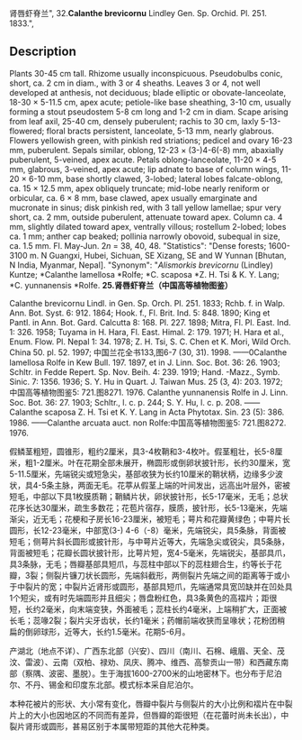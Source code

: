 肾唇虾脊兰",
32.**Calanthe brevicornu** Lindley Gen. Sp. Orchid. Pl. 251. 1833.",

## Description
Plants 30-45 cm tall. Rhizome usually inconspicuous. Pseudobulbs conic, short, ca. 2 cm in diam., with 3 or 4 sheaths. Leaves 3 or 4, not well developed at anthesis, not deciduous; blade elliptic or obovate-lanceolate, 18-30 × 5-11.5 cm, apex acute; petiole-like base sheathing, 3-10 cm, usually forming a stout pseudostem 5-8 cm long and 1-2 cm in diam. Scape arising from leaf axil, 25-40 cm, densely puberulent; rachis to 30 cm, laxly 5-13-flowered; floral bracts persistent, lanceolate, 5-13 mm, nearly glabrous. Flowers yellowish green, with pinkish red striations; pedicel and ovary 16-23 mm, puberulent. Sepals similar, oblong, 12-23 × (3-)4-6(-8) mm, abaxially puberulent, 5-veined, apex acute. Petals oblong-lanceolate, 11-20 × 4-5 mm, glabrous, 3-veined, apex acute; lip adnate to base of column wings, 11-20 × 6-10 mm, base shortly clawed, 3-lobed; lateral lobes falcate-oblong, ca. 15 × 12.5 mm, apex obliquely truncate; mid-lobe nearly reniform or orbicular, ca. 6 × 8 mm, base clawed, apex usually emarginate and mucronate in sinus; disk pinkish red, with 3 tall yellow lamellae; spur very short, ca. 2 mm, outside puberulent, attenuate toward apex. Column ca. 4 mm, slightly dilated toward apex, ventrally villous; rostellum 2-lobed; lobes ca. 1 mm; anther cap beaked; pollinia narrowly obovoid, subequal in size, ca. 1.5 mm. Fl. May-Jun. 2*n* = 38, 40, 48.
  "Statistics": "Dense forests; 1600-3100 m. N Guangxi, Hubei, Sichuan, SE Xizang, SE and W Yunnan [Bhutan, N India, Myanmar, Nepal].
  "Synonym": "*Alismorkis brevicornu* (Lindley) Kuntze; *Calanthe lamellosa *Rolfe; *C. scaposa *Z. H. Tsi &amp; K. Y. Lang; *C. yunnanensis *Rolfe.
**25.肾唇虾脊兰（中国高等植物图鉴）**

Calanthe brevicornu Lindl. in Gen. Sp. Orch. Pl. 251. 1833; Rchb. f. in Walp. Ann. Bot. Syst. 6: 912. 1864; Hook. f., Fl. Brit. Ind. 5: 848. 1890; King et Pantl. in Ann. Bot. Gard. Calcutta 8: 168. Pl. 227. 1898; Mitra, Fl. Pl. East. Ind. 1: 326. 1958; Tuyama in H. Hara, Fl. East. Himal. 2: 179. 1971; H. Hara et al., Enum. Flow. Pl. Nepal 1: 34. 1978; Z. H. Tsi, S. C. Chen et K. Mori, Wild Orch. China 50. pl. 52. 1997; 中国兰花全书133,图6-7 (30, 31). 1998. ——0Calanthe lamellosa Rolfe in Kew Bull. 197. 1897, et in J. Linn. Soc. Bot. 36: 26. 1903; Schltr. in Fedde Repert. Sp. Nov. Beih. 4: 239. 1919; Hand. -Mazz., Symb. Sinic. 7: 1356. 1936; S. Y. Hu in Quart. J. Taiwan Mus. 25 (3, 4): 203. 1972; 中国高等植物图鉴5: 721.图8271. 1976. Calanthe yunnanensis Rolfe in J. Linn. Soc. Bot. 36: 27. 1903; Schltr., l. c. p. 244; S. Y. Hu, l. c. p. 208. ——Calanthe scaposa Z. H. Tsi et K. Y. Lang in Acta Phytotax. Sin. 23 (5): 386. 1986. ——Calanthe arcuata auct. non Rolfe:中国高等植物图鉴5: 721.图8272. 1976.

假鳞茎粗短，圆锥形，粗约2厘米，具3-4枚鞘和3-4枚叶。假茎粗壮，长5-8厘米，粗1-2厘米。叶在花期全部未展开，椭圆形或倒卵状披针形，长约30厘米，宽5-11.5厘米，先端锐尖或短急尖，基部收狭为长约10厘米的鞘状柄，边缘多少波状，具4-5条主脉，两面无毛。花葶从假茎上端的叶间发出，远高出叶层外，密被短毛，中部以下具1枚膜质鞘；鞘鳞片状，卵状披针形，长5-17毫米，无毛；总状花序长达30厘米，疏生多数花；花苞片宿存，膜质，披针形，长5-13毫米，先端渐尖，近无毛；花梗和子房长16-23厘米，被短毛；萼片和花瓣黄绿色；中萼片长圆形，长12-23毫米，中部宽(3-) 4-6（-8）毫米，先端锐尖，具5条脉，背面被短毛；侧萼片斜长圆形或披针形，与中萼片近等大，先端急尖或锐尖，具5条脉，背面被短毛；花瓣长圆状披针形，比萼片短，宽4-5毫米，先端锐尖，基部具爪，具3条脉，无毛；唇瓣基部具短爪，与蕊柱中部以下的蕊柱翅合生，约等长于花瓣，3裂；侧裂片镰刀状长圆形，先端斜截形，两侧裂片先端之间的距离等于或小于中裂片的宽；中裂片近肾形或圆形，基部具短爪，先端通常具宽凹缺并在凹处具1个短尖，或有时先端圆形并且细尖；唇盘粉红色，具3条黄色的高褶片；距很短，长约2毫米，向末端变狭，外面被毛；蕊柱长约4毫米，上端稍扩大，正面被长毛；蕊喙2裂；裂片尖牙齿状，长约1毫米；药帽前端收狭而呈喙状；花粉团稍扁的倒卵球形，近等大，长约1.5毫米。花期5-6月。

产湖北（地点不详）、广西东北部（兴安）、四川（南川、石棉、峨眉、天全、茂汶、雷波）、云南（双柏、禄劝、凤庆、腾冲、维西、高黎贡山一带）和西藏东南部（察隅、波密、墨脱）。生于海拔1600-2700米的山地密林下。也分布于尼泊尔、不丹、锡金和印度东北部。模式标本采自尼泊尔。

本种花被片的形状、大小常有变化，唇瓣中裂片与侧裂片的大小比例和褶片在中裂片上的大小也因地区的不同而有差异，但唇瓣的距很短（在花蕾时尚未长出），中裂片肾形或圆形，甚易区别于本属带短距的其他大花种类。
